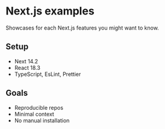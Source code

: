 # Next.js examples

Showcases for each Next.js features you might want to know.

## Setup

- Next 14.2
- React 18.3
- TypeScript, EsLint, Prettier

## Goals

- Reproducible repos
- Minimal context
- No manual installation
